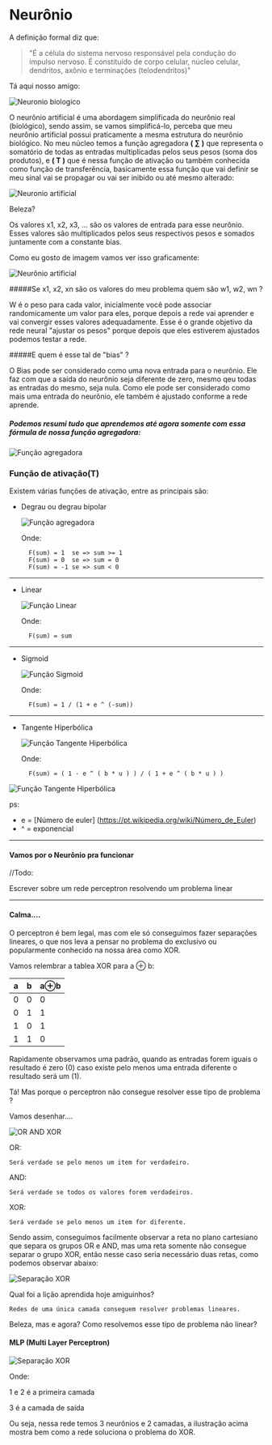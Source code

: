 # Neurônio
A definição formal diz que: 
>"É a célula do sistema nervoso responsável pela condução do impulso nervoso. É constituído de corpo celular, núcleo celular, dendritos, axônio e terminações (telodendritos)"

Tá aqui nosso amigo:

![Neuronio biologico](assets/images/neuronio.jpg)


O neurônio artificial é uma abordagem simplificada do neurônio real (biológico), sendo assim, se vamos simplificá-lo, perceba que meu neurônio artificial possui praticamente a mesma estrutura do neurônio biológico. No meu núcleo temos a função agregadora **( &sum; )** que representa o somatório de todas as entradas multiplicadas pelos seus pesos (soma dos produtos), e **( T )** que é nessa função de ativação ou também conhecida como função de transferência, basicamente essa função que vai definir se meu sinal vai se propagar ou vai ser inibido ou até mesmo alterado:

<!-- [Neuronio artificial](assets/images/tikz9.png) -->
![Neuronio artificial](assets/images/neuros-bio-vs-artificial.png)


<!-- [Bio + Artificial](assets/images/neuron-bio-with-artificial.gif) -->

Beleza?

 Os valores x1, x2, x3, ... são os valores de entrada para esse neurônio.
 Esses valores são multiplicados pelos seus respectivos pesos e somados juntamente com a constante bias.

 Como eu gosto de imagem vamos ver isso graficamente:

 ![Neurônio artificial](assets/images/neuron2.png)


#####Se x1, x2, xn são os valores do meu problema quem são w1, w2, wn ?

W é o peso para cada valor, inicialmente você pode associar randomicamente um valor para eles, porque depois a rede vai aprender e vai convergir esses valores adequadamente. Esse é o grande objetivo da rede neural "ajustar os pesos" porque depois que eles estiverem ajustados podemos testar a rede.

#####E quem é esse tal de "bias" ?

O Bias pode ser considerado como uma nova entrada para o neurônio. Ele faz com que a saída do neurônio seja diferente de zero, mesmo qeu todas as entradas do mesmo, seja nula. Como ele pode ser considerado como mais uma entrada do neurônio, ele também é ajustado conforme a rede aprende.


##### Podemos resumi tudo que aprendemos até agora somente com essa fórmula de nossa função agregadora:

![Função agregadora](assets/images/basicsum.png)




### Função de ativação(T)

Existem várias funções de ativação, entre as principais são:

	

- Degrau ou degrau bipolar

	![Função agregadora](assets/images/degrau.png)

	Onde:

		F(sum) = 1  se => sum >= 1
		F(sum) = 0  se => sum = 0
		F(sum) = -1 se => sum < 0

---

- Linear

	![Função Linear](assets/images/linear.png)

	Onde:

		F(sum) = sum

---

- Sigmoid

	![Função Sigmoid](assets/images/sigmoidal.png)

	Onde:

		F(sum) = 1 / (1 + e ^ (-sum))

---

- Tangente Hiperbólica

	![Função Tangente Hiperbólica](assets/images/tangetehiperbolica.png)

	Onde:

		F(sum) = ( 1 - e ^ ( b * u ) ) / ( 1 + e ^ ( b * u ) )
		
![Função Tangente Hiperbólica](assets/images/tangetehiperbolica_form.png)

ps:
	
- e = [Número de euler] (https://pt.wikipedia.org/wiki/Número_de_Euler)
- ^ = exponencial

---

#### Vamos por o Neurônio pra funcionar

//Todo:

Escrever sobre um rede perceptron resolvendo um problema linear

---
#### Calma....
O perceptron é bem legal, mas com ele só conseguimos fazer separações lineares, o que nos leva a pensar no problema do exclusivo ou popularmente conhecido na nossa área como XOR.

Vamos relembrar a tablea XOR para a &oplus; b:


| a	| b | a&oplus;b	|
|---|---|---|
| 0	| 0	| 0	|
| 0	| 1	| 1	|
| 1	| 0	| 1	|
| 1	| 1	| 0	|

Rapidamente observamos uma padrão, quando as entradas forem iguais o resultado é zero (0) caso existe pelo menos uma entrada diferente o resultado será um (1).

Tá! Mas porque o perceptron não consegue resolver esse tipo de problema ?

Vamos desenhar....

![OR AND XOR](assets/images/xor2.gif)

OR:

	Será verdade se pelo menos um item for verdadeiro.

AND:

	Será verdade se todos os valores forem verdadeiros.

XOR:

	Será verdade se pelo menos um item for diferente.


Sendo assim, conseguimos facilmente observar a reta no plano cartesiano que separa os grupos OR e AND, mas uma reta somente não consegue separar o grupo XOR, então nesse caso seria necessário duas retas, como podemos observar abaixo:


![Separação XOR](assets/images/xor3.png)


Qual foi a lição aprendida hoje amiguinhos?

	Redes de uma única camada conseguem resolver problemas lineares.


Beleza, mas e agora? Como resolvemos esse tipo de problema não linear?

#### MLP (Multi Layer Perceptron)


![Separação XOR](assets/images/xor-solve-problem-simple.png)

Onde:

1 e 2 é a primeira camada

3 é a camada de saída

Ou seja, nessa rede temos 3 neurônios e 2 camadas, a ilustração acima mostra bem como a rede soluciona o problema do XOR.








